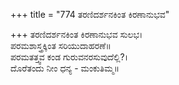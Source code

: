 +++
title = "774 ತರಣಿದರ್ಶನಕಿಂತ ಕಿರಣಾನುಭವ"

+++
ತರಣಿದರ್ಶನಕಿಂತ ಕಿರಣಾನುಭವ ಸುಲಭ।  
ಪರಮಶಾಸ್ತ್ರಕ್ಕಿಂತ ಸರಿಯುದಾಹರಣೆ॥  
ಪರಮತತ್ತ್ವವ ಕಂಡ ಗುರುವನರಸುವುದೆಲ್ಲಿ?।  
ದೊರೆತಂದು ನೀಂ ಧನ್ಯ - ಮಂಕುತಿಮ್ಮ॥  

